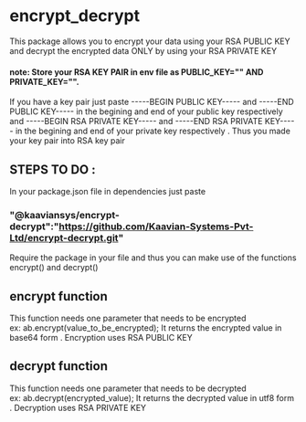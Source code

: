 # encrypt_decrypt

This package allows you to encrypt your data using your RSA PUBLIC KEY and decrypt the encrypted data ONLY by using your RSA PRIVATE KEY
#### note: Store your RSA KEY PAIR in env file as PUBLIC_KEY="" AND PRIVATE_KEY="".
If you have a key pair just paste -----BEGIN PUBLIC KEY----- and -----END PUBLIC KEY----- in the begining and end of your public key respectively and -----BEGIN RSA PRIVATE KEY----- and -----END RSA PRIVATE KEY----- in the begining and end of your private key respectively . Thus you made your key pair into RSA key pair
## STEPS TO DO :
 In your package.json file in dependencies just paste
### "@kaaviansys/encrypt-decrypt":"https://github.com/Kaavian-Systems-Pvt-Ltd/encrypt-decrypt.git" 
Require the package in your file and thus you can make use of the functions  encrypt() and decrypt()
## encrypt function
This function needs one parameter that needs to be encrypted  
ex: ab.encrypt(value_to_be_encrypted);
It returns the encrypted value in base64 form . 
Encryption uses RSA PUBLIC KEY
## decrypt function
This function needs one parameter that needs to be decrypted  
ex: ab.decrypt(encrypted_value);
It returns the decrypted value in utf8 form . 
Decryption uses RSA PRIVATE KEY

